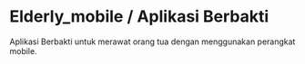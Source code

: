 # Elderly_mobile / Aplikasi Berbakti

Aplikasi Berbakti untuk merawat orang tua dengan menggunakan perangkat mobile. 
